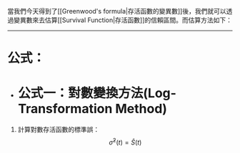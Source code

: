 當我們今天得到了[[Greenwood's formula|存活函數的變異數]]後，我們就可以透過變異數來去估算[[Survival Function|存活函數]]的信賴區間。而估算方法如下：
- - -
# 公式：
- # 公式一：對數變換方法(Log-Transformation Method)
1. 計算對數存活函數的標準誤：
$$
\hat{\sigma}^2(t)=\hat{S}(t)
$$

